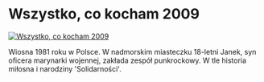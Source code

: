 Wszystko, co kocham 2009 
=============
[![Wszystko, co kocham 2009 ](http://vidos.pl/images/player.gif)](http://vidos.pl/wszystko-co-kocham-2009)

 Wiosna 1981 roku w Polsce. W nadmorskim miasteczku 18-letni Janek, syn oficera marynarki wojennej, zakłada zespół punkrockowy. W tle historia miłosna i narodziny 'Solidarności'.
